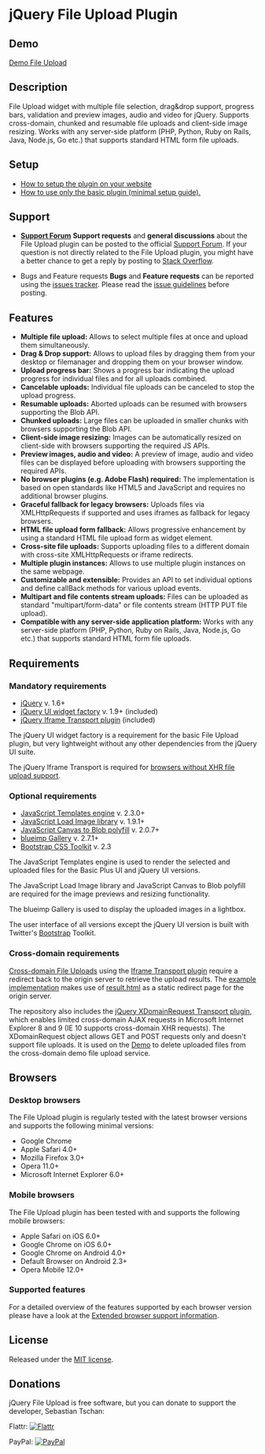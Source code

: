# jQuery File Upload Plugin

## Demo
[Demo File Upload](http://blueimp.github.io/jQuery-File-Upload/)

## Description
File Upload widget with multiple file selection, drag&amp;drop support, progress bars, validation and preview images, audio and video for jQuery.
Supports cross-domain, chunked and resumable file uploads and client-side image resizing. Works with any server-side platform (PHP, Python, Ruby on Rails, Java, Node.js, Go etc.) that supports standard HTML form file uploads.

## Setup
* [How to setup the plugin on your website](https://github.com/blueimp/jQuery-File-Upload/wiki/Setup)
* [How to use only the basic plugin (minimal setup guide).](https://github.com/blueimp/jQuery-File-Upload/wiki/Basic-plugin)

## Support

* **[Support Forum](https://groups.google.com/d/forum/jquery-fileupload)**
**Support requests** and **general discussions** about the File Upload plugin can be posted to the official
[Support Forum](https://groups.google.com/d/forum/jquery-fileupload).
If your question is not directly related to the File Upload plugin, you might have a better chance to get a reply by posting to [Stack Overflow](http://stackoverflow.com/questions/tagged/blueimp+jquery+file-upload).

* Bugs and Feature requests
**Bugs** and **Feature requests** can be reported using the [issues tracker](https://github.com/blueimp/jQuery-File-Upload/issues).
Please read the [issue guidelines](https://github.com/blueimp/jQuery-File-Upload/blob/master/CONTRIBUTING.md) before posting.

## Features
* **Multiple file upload:**
  Allows to select multiple files at once and upload them simultaneously.
* **Drag & Drop support:**
  Allows to upload files by dragging them from your desktop or filemanager and dropping them on your browser window.
* **Upload progress bar:**
  Shows a progress bar indicating the upload progress for individual files and for all uploads combined.
* **Cancelable uploads:**
  Individual file uploads can be canceled to stop the upload progress.
* **Resumable uploads:**
  Aborted uploads can be resumed with browsers supporting the Blob API.
* **Chunked uploads:**
  Large files can be uploaded in smaller chunks with browsers supporting the Blob API.
* **Client-side image resizing:**
  Images can be automatically resized on client-side with browsers supporting the required JS APIs.
* **Preview images, audio and video:**
  A preview of image, audio and video files can be displayed before uploading with browsers supporting the required APIs.
* **No browser plugins (e.g. Adobe Flash) required:**
  The implementation is based on open standards like HTML5 and JavaScript and requires no additional browser plugins.
* **Graceful fallback for legacy browsers:**
  Uploads files via XMLHttpRequests if supported and uses iframes as fallback for legacy browsers.
* **HTML file upload form fallback:**
  Allows progressive enhancement by using a standard HTML file upload form as widget element.
* **Cross-site file uploads:**
  Supports uploading files to a different domain with cross-site XMLHttpRequests or iframe redirects.
* **Multiple plugin instances:**
  Allows to use multiple plugin instances on the same webpage.
* **Customizable and extensible:**
  Provides an API to set individual options and define callBack methods for various upload events.
* **Multipart and file contents stream uploads:**
  Files can be uploaded as standard "multipart/form-data" or file contents stream (HTTP PUT file upload).
* **Compatible with any server-side application platform:**
  Works with any server-side platform (PHP, Python, Ruby on Rails, Java, Node.js, Go etc.) that supports standard HTML form file uploads.

## Requirements

### Mandatory requirements
* [jQuery](http://jquery.com/) v. 1.6+
* [jQuery UI widget factory](http://api.jqueryui.com/jQuery.widget/) v. 1.9+ (included)
* [jQuery Iframe Transport plugin](https://github.com/blueimp/jQuery-File-Upload/blob/master/js/jquery.iframe-transport.js) (included)

The jQuery UI widget factory is a requirement for the basic File Upload plugin, but very lightweight without any other dependencies from the jQuery UI suite.

The jQuery Iframe Transport is required for [browsers without XHR file upload support](https://github.com/blueimp/jQuery-File-Upload/wiki/Browser-support).

### Optional requirements
* [JavaScript Templates engine](https://github.com/blueimp/JavaScript-Templates) v. 2.3.0+
* [JavaScript Load Image library](https://github.com/blueimp/JavaScript-Load-Image) v. 1.9.1+
* [JavaScript Canvas to Blob polyfill](https://github.com/blueimp/JavaScript-Canvas-to-Blob) v. 2.0.7+
* [blueimp Gallery](https://github.com/blueimp/Gallery) v. 2.7.1+
* [Bootstrap CSS Toolkit](https://github.com/twitter/bootstrap/) v. 2.3

The JavaScript Templates engine is used to render the selected and uploaded files for the Basic Plus UI and jQuery UI versions.

The JavaScript Load Image library and JavaScript Canvas to Blob polyfill are required for the image previews and resizing functionality.

The blueimp Gallery is used to display the uploaded images in a lightbox.

The user interface of all versions except the jQuery UI version is built with Twitter's [Bootstrap](https://github.com/twitter/bootstrap/) Toolkit.

### Cross-domain requirements
[Cross-domain File Uploads](https://github.com/blueimp/jQuery-File-Upload/wiki/Cross-domain-uploads) using the [Iframe Transport plugin](https://github.com/blueimp/jQuery-File-Upload/blob/master/js/jquery.iframe-transport.js) require a redirect back to the origin server to retrieve the upload results. The [example implementation](https://github.com/blueimp/jQuery-File-Upload/blob/master/js/main.js) makes use of [result.html](https://github.com/blueimp/jQuery-File-Upload/blob/master/cors/result.html) as a static redirect page for the origin server.

The repository also includes the [jQuery XDomainRequest Transport plugin](https://github.com/blueimp/jQuery-File-Upload/blob/master/js/cors/jquery.xdr-transport.js), which enables limited cross-domain AJAX requests in Microsoft Internet Explorer 8 and 9 (IE 10 supports cross-domain XHR requests).
The XDomainRequest object allows GET and POST requests only and doesn't support file uploads. It is used on the [Demo](http://blueimp.github.io/jQuery-File-Upload/) to delete uploaded files from the cross-domain demo file upload service.

## Browsers

### Desktop browsers
The File Upload plugin is regularly tested with the latest browser versions and supports the following minimal versions:

* Google Chrome
* Apple Safari 4.0+
* Mozilla Firefox 3.0+
* Opera 11.0+
* Microsoft Internet Explorer 6.0+

### Mobile browsers
The File Upload plugin has been tested with and supports the following mobile browsers:

* Apple Safari on iOS 6.0+
* Google Chrome on iOS 6.0+
* Google Chrome on Android 4.0+
* Default Browser on Android 2.3+
* Opera Mobile 12.0+

### Supported features
For a detailed overview of the features supported by each browser version please have a look at the [Extended browser support information](https://github.com/blueimp/jQuery-File-Upload/wiki/Browser-support).

## License
Released under the [MIT license](http://www.opensource.org/licenses/MIT).

## Donations
jQuery File Upload is free software, but you can donate to support the developer, Sebastian Tschan:

Flattr: [![Flattr](https://api.flattr.com/button/flattr-badge-large.png)](https://flattr.com/thing/286433/jQuery-File-Upload-Plugin)

PayPal: [![PayPal](https://www.paypalobjects.com/WEBSCR-640-20110429-1/en_US/i/btn/btn_donateCC_LG.gif)](https://www.paypal.com/cgi-bin/webscr?cmd=_s-xclick&hosted_button_id=PYWYSYP77KL54)